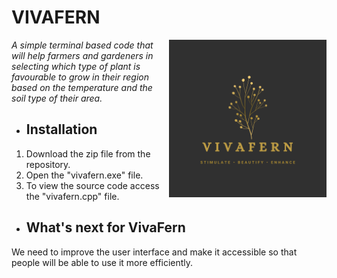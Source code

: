 # VIVAFERN #
<img align="right" src="vivafern_graphic.png" height=50% width=50%> 
<i> A simple terminal based code that will help farmers and gardeners in selecting which type of plant is favourable to grow in their region based on the temperature and the soil type of their area. </i>

* ## Installation ##

1. Download the zip file from the repository.
2. Open the "vivafern.exe" file.
3. To view the source code access the "vivafern.cpp" file.

* ## What's next for VivaFern ##
 We need to improve the user interface and make it accessible so that people will be able to use it more efficiently.
